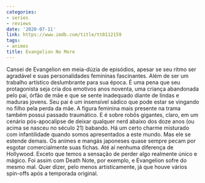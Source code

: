 ```yaml
---
categories:
- series
- reviews
date: '2020-07-11'
link: https://www.imdb.com/title/tt0112159
tags:
- animes
title: Evangelion No More
---
```


Cansei de Evangelion em meia-dúzia de episódios, apesar se seu ritmo ser agradável e suas personalidades femininas fascinantes. Além de ser um trabalho artístico deslumbrante para sua época. É uma pena que seu protagonista seja cria dos emotivos anos noventa, uma criança abandonada pelo pai, órfão de mãe e que se sente inadequado diante de lindas e maduras jovens. Seu pai é um insensível sádico que pode estar se vingando no filho pela perda da mãe. A figura feminina mais presente na trama também possui passado traumático. E é sobre robôs gigantes, claro, em um cenário pós-apocalipse de deixar qualquer nerd abaixo dos doze anos (ou acima se nasceu no século 21) babando. Há um certo charme misturado com infantilidade quando somos apresentados a este mundo. Mas ele se estende demais. Os animes e mangás japoneses quase sempre pecam por esgotar comercialmente suas fichas. Até aí nenhuma diferença de Hollywood. Exceto que temos a sensação de perder algo realmente único e mágico. Foi assim com Death Note, por exemplo, e Evangelion sofre do mesmo mal. Quer dizer, pelo menos artisticamente, já que houve vários spin-offs após a temporada original.